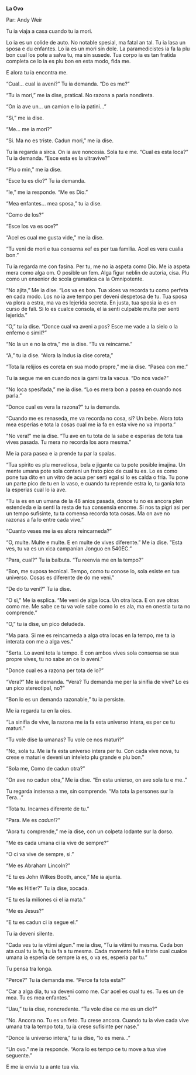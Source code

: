 **La Ovo**

Par: Andy Weir


Tu ia viaja a casa cuando tu ia mori.

Lo ia es un colide de auto. No notable spesial, ma fatal an tal. 
Tu ia lasa un sposa e du enfantes. Lo ia es un mori sin dole.
La paramedicistes ia fa la plu bon cual los pote a salva
tu, ma sin susede. Tua corpo ia es tan fratida completa ce 
lo ia es plu bon en esta modo, fida me.

E alora tu ia encontra me.

“Cual… cual ia aveni?” Tu ia demanda. “Do es me?”

“Tu ia mori,” me ia dise, pratical. No razona a parla nondireta.

“On ia ave un… un camion e lo ia patini…”

“Si,” me ia dise.

“Me… me ia mori?”

“Si. Ma no es triste. Cadun mori,” me ia dise.

Tu ia regarda a sirca. On ia ave noncosia. Sola tu e me. 
“Cual es esta loca?” Tu ia demanda. 
“Esce esta es la ultravive?”

“Plu o min,” me ia dise.

“Esce tu es dio?” Tu ia demanda.

“Ie,” me ia responde. “Me es Dio.”

“Mea enfantes… mea sposa,” tu ia dise.

“Como de los?”

“Esce los va es oce?”

“Acel es cual me gusta vide,” me ia dise. 

“Tu veni de mori e tua conserna xef es per tua familia. Acel es vera cualia bon.”

Tu ia regarda me con fasina. Per tu, me no ia aspeta como Dio. 
Me ia aspeta mera como alga om. O posible un fem. 
Alga figur neblin de autoria, cisa. 
Plu como un ensenior de scola gramatica ca la Omnipotente.

“No ajita,” Me ia dise. “Los va es bon. Tua xices va recorda tu como 
perfeta en cada modo. Los no ia ave tempo per deveni despetosa de tu.
Tua sposa va plora a estra, ma va es lejerida secreta. 
En justa, tua sposia ia es en curso de fali. Si lo es cualce consola, 
el ia senti culpable multe per senti lejerida.”

“O,” tu ia dise. “Donce cual va aveni a pos? Esce me vade a la sielo o la enferno o simil?”

“No la un e no la otra,” me ia dise. “Tu va reincarne.”

“A,” tu ia dise. “Alora la Indus ia dise coreta,”

“Tota la relijios es coreta en sua modo propre,” me ia dise. “Pasea con me.”

Tu ia segue me en cuando nos ia gami tra la vacua. “Do nos vade?”

“No loca spesifada,” me ia dise. “Lo es mera bon a pasea en cuando nos parla.”

“Donce cual es vera la razona?” tu ia demanda. 

“Cuando me es renaseda, me va recorda no cosa, si? Un bebe. Alora tota mea esperias e tota la cosas cual me ia fa en esta vive no va importa.”

"No vera!” me ia dise. “Tu ave en tu tota de la sabe e esperias de tota tua vives pasada. Tu mera no recorda los aora mesma.”

Me ia para pasea e ia prende tu par la spalas. 

“Tua spirito es plu merveliosa, bela e jigante ca tu pote posible imajina.
Un mente umana pote sola conteni un frato pico de cual tu es.
Lo es como pone tua dito en un vitro de acua per serti egal si lo es calda o fria. Tu pone un parte pico de tu en la vaso, e cuando tu reprende estra lo, tu gania tota la esperias cual lo ia ave.

“Tu ia es en un umana de la 48 anios pasada, 
donce tu no es ancora plen estendeda e 
ia senti la resta de tua consensia enorme.
Si nos ta pigri asi per un tempo sufisinte,
tu ta comensa recorda tota cosas.
Ma on ave no razonas a fa lo entre cada vive.”

“Cuanto veses me ia es alora reincarneda?”

“O, multe. Multe e multe. E en multe de vives diferente.” Me ia dise.
"Esta ves, tu va es un xica campanian Jonguo en 540EC.”

“Para, cual?” Tu ia balbuta. “Tu reenvia me en la tempo?”

“Bon, me suposa tecnical. Tempo, como tu conose lo, sola esiste en tua universo.
 Cosas es diferente de do me veni.”

“De do tu veni?” Tu ia dise.

“O si,” Me ia esplica. “Me veni de alga loca. Un otra loca. E on ave otras como me.
Me sabe ce tu va vole sabe como lo es ala, ma en onestia tu ta no comprende.”

“O,” tu ia dise, un pico deludeda. 

“Ma para. Si me es reincarneda a alga otra locas en la tempo, 
me ta ia interata con me a alga ves.”

“Serta. Lo aveni tota la tempo. 
E con ambos vives sola consensa se sua propre vives,
tu no sabe an ce lo aveni.”

"Donce cual es a razona per tota de lo?”

“Vera?” Me ia demanda. “Vera? Tu demanda me per la sinifia de vive? Lo es un pico stereotipal, no?”

“Bon lo es un demanda razonable,” tu ia persiste.

Me ia regarda tu en la oios.

“La sinifia de vive, la razona me ia fa esta universo intera, es per ce tu maturi.”

“Tu vole dise la umanas? Tu vole ce nos maturi?”

“No, sola tu. Me ia fa esta universo intera per tu. 
Con cada vive nova, tu crese e maturi e deveni un inteleto plu grande e plu bon.”

“Sola me, Como de cadun otra?”

“On ave no cadun otra,” Me ia dise. “En esta unierso, on ave sola tu e me..”

Tu regarda instensa a me, sin comprende. “Ma tota la persones sur la Tera…”

“Tota tu. Incarnes diferente de tu.”

“Para. Me es *cadun*!?”

“Aora tu comprende,” me ia dise, con un colpeta lodante sur la dorso.

“Me es cada umana ci ia vive de sempre?”

“O ci va vive de sempre, si.”

“Me es Abraham Lincoln?”

“E tu es John Wilkes Booth, ance,” Me ia ajunta.

“Me es Hitler?” Tu ia dise, xocada.

“E tu es la miliones ci el ia mata.”

“Me es Jesus?”

“E tu es cadun ci ia segue el.”

Tu ia deveni silente.

“Cada ves tu ia vitimi algun.” me ia dise, “Tu ia vitimi tu mesma. 
Cada bon ata cual tu ia fa, tu ia fa a tu mesma.
Cada momento feli e triste cual cualce umana ia esperia de sempre ia es, 
o va es, esperia par tu.”

Tu pensa tra longa.

“Perce?” Tu ia demanda me. “Perce fa tota esta?”

“Car a alga dia, tu va deveni como me. Car acel es cual tu es.
Tu es un de mea. Tu es mea enfantes.”

“Uau,” tu ia dise, noncredente. “Tu vole dise ce me es un dio?”

“No. Ancora no. Tu es un feto. Tu crese ancora. 
Cuando tu ia vive cada vive umana tra la tempo tota, 
tu ia crese sufisinte per nase.”

“Donce la universo intera,” tu ia dise, “lo es mera…”

“Un ovo.” me ia responde. “Aora lo es tempo ce tu move a tua vive seguente.”

E me ia envia tu a ante tua via.
